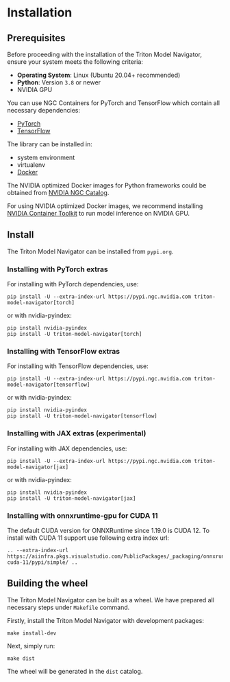 <!--
Copyright (c) 2021-2024, NVIDIA CORPORATION. All rights reserved.

Licensed under the Apache License, Version 2.0 (the "License");
you may not use this file except in compliance with the License.
You may obtain a copy of the License at

    http://www.apache.org/licenses/LICENSE-2.0

Unless required by applicable law or agreed to in writing, software
distributed under the License is distributed on an "AS IS" BASIS,
WITHOUT WARRANTIES OR CONDITIONS OF ANY KIND, either express or implied.
See the License for the specific language governing permissions and
limitations under the License.
-->

# Installation

## Prerequisites

Before proceeding with the installation of the Triton Model Navigator, ensure your system meets the following criteria:

- **Operating System**: Linux (Ubuntu 20.04+ recommended)
- **Python**: Version `3.8` or newer
- NVIDIA GPU

You can use NGC Containers for PyTorch and TensorFlow which contain all necessary dependencies:

- [PyTorch](https://catalog.ngc.nvidia.com/orgs/nvidia/containers/pytorch)
- [TensorFlow](https://catalog.ngc.nvidia.com/orgs/nvidia/containers/tensorflow)

The library can be installed in:

- system environment
- virtualenv
- [Docker](https://www.docker.com/)

The NVIDIA optimized Docker images for Python frameworks could be obtained
from [NVIDIA NGC Catalog](https://catalog.ngc.nvidia.com/containers).

For using NVIDIA optimized Docker images, we recommend installing
[NVIDIA Container Toolkit](https://docs.nvidia.com/datacenter/cloud-native/container-toolkit/overview.html) to
run model inference on NVIDIA GPU.

## Install

The Triton Model Navigator can be installed from `pypi.org`.

### Installing with PyTorch extras

For installing with PyTorch dependencies, use:

```shell
pip install -U --extra-index-url https://pypi.ngc.nvidia.com triton-model-navigator[torch]
```

or with nvidia-pyindex:

```shell
pip install nvidia-pyindex
pip install -U triton-model-navigator[torch]
```

### Installing with TensorFlow extras

For installing with TensorFlow dependencies, use:

```shell
pip install -U --extra-index-url https://pypi.ngc.nvidia.com triton-model-navigator[tensorflow]
```

or with nvidia-pyindex:

```shell
pip install nvidia-pyindex
pip install -U triton-model-navigator[tensorflow]
```

### Installing with JAX extras (experimental)

For installing with JAX dependencies, use:

```shell
pip install -U --extra-index-url https://pypi.ngc.nvidia.com triton-model-navigator[jax]
```

or with nvidia-pyindex:

```shell
pip install nvidia-pyindex
pip install -U triton-model-navigator[jax]
```

### Installing with onnxruntime-gpu for CUDA 11

The default CUDA version for ONNXRuntime since 1.19.0 is CUDA 12. To install with CUDA 11 support use following extra index url:
```shell
.. --extra-index-url https://aiinfra.pkgs.visualstudio.com/PublicPackages/_packaging/onnxruntime-cuda-11/pypi/simple/ ..
```

## Building the wheel

The Triton Model Navigator can be built as a wheel. We have prepared all necessary steps under `Makefile` command.

Firstly, install the Triton Model Navigator with development packages:
```shell
make install-dev
```

Next, simply run:

```shell
make dist
```

The wheel will be generated in the `dist` catalog.
